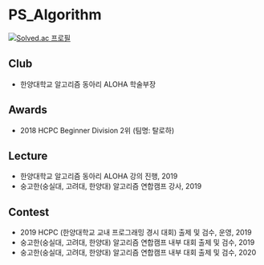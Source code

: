 # PS_Algorithm
[![Solved.ac 프로필](http://mazassumnida.wtf/api/generate_badge?boj=pch6828)](https://solved.ac/profile/pch6828)

## Club
- 한양대학교 알고리즘 동아리 ALOHA 학술부장

## Awards
- 2018 HCPC Beginner Division 2위 (팀명: 탈로하)

## Lecture
- 한양대학교 알고리즘 동아리 ALOHA 강의 진행, 2019
- 숭고한(숭실대, 고려대, 한양대) 알고리즘 연합캠프 강사, 2019

## Contest
- 2019 HCPC (한양대학교 교내 프로그래밍 경시 대회) 출제 및 검수, 운영, 2019
- 숭고한(숭실대, 고려대, 한양대) 알고리즘 연합캠프 내부 대회 출제 및 검수, 2019
- 숭고한(숭실대, 고려대, 한양대) 알고리즘 연합캠프 내부 대회 출제 및 검수, 2020
